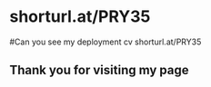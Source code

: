 # shorturl.at/PRY35
#Can you see my deployment cv shorturl.at/PRY35
## Thank you for visiting my page  
